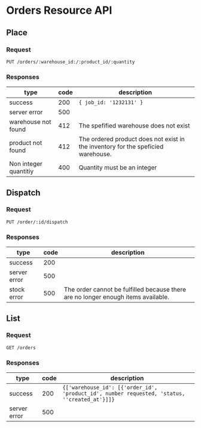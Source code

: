 # Orders Resource API

## Place
### Request
`PUT /orders/:warehouse_id:/:product_id/:quantity`

### Responses

|type|code|description|
|-|-|-|
|success| 200| `{ job_id: '1232131' }`|
|server error| 500||
|warehouse not found|412| The spefified warehouse does not exist|
|product not found| 412 | The ordered product does not exist in the inventory for the speficied warehouse.|
|Non integer quantitiy| 400| Quantity must be an integer|

## Dispatch
### Request
`PUT /order/:id/dispatch`

### Responses

|type|code|description|
|-|-|-|
|success| 200||
|server error|500||
|stock error| 500| The order cannot be fulfilled because there are no longer enough items available. |

## List
### Request
`GET /orders`

### Responses

|type|code|description|
|-|-|-|
|success| 200|`{['warehouse_id': [{'order_id', 'product_id', number requested, 'status, ''created_at'}]]}`|
|server error| 500||